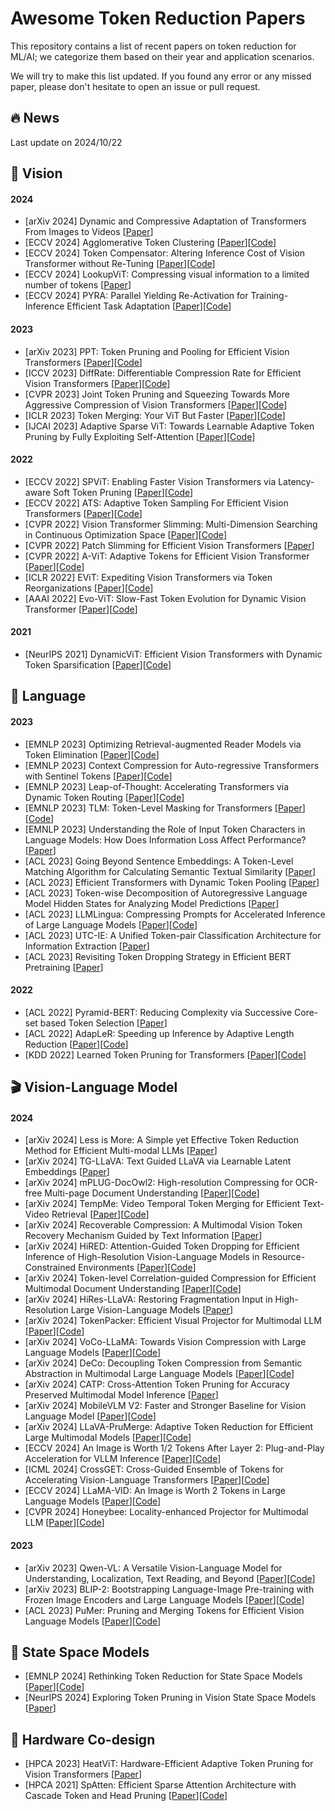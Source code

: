 # Awesome Token Reduction Papers

This repository contains a list of recent papers on token reduction for ML/AI; we categorize them based on their year and application scenarios.

We will try to make this list updated. If you found any error or any missed paper, please don't hesitate to open an issue or pull request.


## 🔥 News
Last update on 2024/10/22

## 🌁 Vision 
#### 2024
* [arXiv 2024] Dynamic and Compressive Adaptation of Transformers From Images to Videos [[Paper](https://arxiv.org/pdf/2408.06840)]
* [ECCV 2024] Agglomerative Token Clustering [[Paper](https://arxiv.org/pdf/2409.11923)][[Code](https://github.com/JoakimHaurum/ATC)] 
* [ECCV 2024] Token Compensator: Altering Inference Cost of Vision Transformer without Re-Tuning [[Paper](https://arxiv.org/pdf/2408.06798)][[Code](https://github.com/JieShibo/ToCom)]
* [ECCV 2024] LookupViT: Compressing visual information to a limited number of tokens [[Paper](https://arxiv.org/pdf/2407.12753)]
* [ECCV 2024] PYRA: Parallel Yielding Re-Activation for Training-Inference Efficient Task Adaptation [[Paper](https://arxiv.org/abs/2403.09192)][[Code](https://github.com/THU-MIG/PYRA?tab=readme-ov-file)]

#### 2023
* [arXiv 2023] PPT: Token Pruning and Pooling for Efficient Vision Transformers [[Paper](https://arxiv.org/pdf/2310.01812)][[Code](https://github.com/xjwu1024/PPT)] 
* [ICCV 2023] DiffRate: Differentiable Compression Rate for Efficient Vision Transformers [[Paper](https://arxiv.org/abs/2305.17997)][[Code](https://github.com/OpenGVLab/DiffRate)] 
* [CVPR 2023] Joint Token Pruning and Squeezing Towards More Aggressive Compression of Vision Transformers [[Paper](https://arxiv.org/pdf/2304.10716)][[Code](https://github.com/megvii-research/TPS-CVPR2023)]
* [ICLR 2023] Token Merging: Your ViT But Faster [[Paper](https://arxiv.org/pdf/2210.09461)][[Code](https://github.com/facebookresearch/ToMe)]
* [IJCAI 2023] Adaptive Sparse ViT: Towards Learnable Adaptive Token Pruning by Fully Exploiting Self-Attention [[Paper](https://arxiv.org/pdf/2209.13802)][[Code](https://github.com/Cydia2018/AS-ViT)]

#### 2022
* [ECCV 2022] SPViT: Enabling Faster Vision Transformers via Latency-aware Soft Token Pruning [[Paper](https://www.ecva.net/papers/eccv_2022/papers_ECCV/papers/136710618.pdf)][[Code](https://github.com/PeiyanFlying/SPViT)] 
* [ECCV 2022] ATS: Adaptive Token Sampling For Efficient Vision Transformers [[Paper](https://arxiv.org/abs/2111.15667)][[Code](https://github.com/adaptivetokensampling/ATS)]
* [CVPR 2022] Vision Transformer Slimming: Multi-Dimension Searching in Continuous Optimization Space [[Paper](https://arxiv.org/pdf/2201.00814)][[Code](https://github.com/Arnav0400/ViT-Slim)]
* [CVPR 2022] Patch Slimming for Efficient Vision Transformers [[Paper](https://arxiv.org/abs/2106.02852)]
* [CVPR 2022] A-ViT: Adaptive Tokens for Efficient Vision Transformer [[Paper](https://arxiv.org/pdf/2112.07658)][[Code](https://github.com/NVlabs/A-ViT)]
* [ICLR 2022] EViT: Expediting Vision Transformers via Token Reorganizations [[Paper](https://arxiv.org/pdf/2202.07800)][[Code](https://github.com/youweiliang/evit?tab=readme-ov-file)]
* [AAAI 2022] Evo-ViT: Slow-Fast Token Evolution for Dynamic Vision Transformer [[Paper](https://arxiv.org/abs/2108.01390)][[Code](https://github.com/YifanXu74/Evo-ViT)]

#### 2021
* [NeurIPS 2021] DynamicViT: Efficient Vision Transformers with Dynamic Token Sparsification [[Paper](https://arxiv.org/abs/2106.02034)][[Code](https://github.com/raoyongming/DynamicViT)]


## 📝 Language 
#### 2023
* [EMNLP 2023] Optimizing Retrieval-augmented Reader Models via Token Elimination [[Paper](https://arxiv.org/pdf/2310.13682)][[Code](https://github.com/IntelLabs/token_elimination)]
* [EMNLP 2023] Context Compression for Auto-regressive Transformers with Sentinel Tokens [[Paper](https://arxiv.org/pdf/2310.08152)][[Code](https://github.com/DRSY/KV_Compression)] 
* [EMNLP 2023] Leap-of-Thought: Accelerating Transformers via Dynamic Token Routing [[Paper](https://aclanthology.org/2023.emnlp-main.976.pdf)][[Code](https://github.com/yeachan-kr/lot)]  
* [EMNLP 2023] TLM: Token-Level Masking for Transformers [[Paper](https://arxiv.org/pdf/2310.18738)][[Code](https://github.com/Young1993/tlm)]  
* [EMNLP 2023] Understanding the Role of Input Token Characters in Language Models: How Does Information Loss Affect Performance? [[Paper](https://aclanthology.org/2023.emnlp-main.563.pdf)]  
* [ACL 2023] Going Beyond Sentence Embeddings: A Token-Level Matching Algorithm for Calculating Semantic Textual Similarity [[Paper](https://aclanthology.org/2023.acl-short.49.pdf)]
* [ACL 2023] Efficient Transformers with Dynamic Token Pooling [[Paper](https://aclanthology.org/2023.acl-long.353.pdf)]
* [ACL 2023] Token-wise Decomposition of Autoregressive Language Model Hidden States for Analyzing Model Predictions [[Paper](https://aclanthology.org/2023.acl-long.562.pdf)]
* [ACL 2023] LLMLingua: Compressing Prompts for Accelerated Inference of Large Language Models [[Paper](https://arxiv.org/pdf/2310.05736)][[Code](https://github.com/microsoft/LLMLingua)]  
* [ACL 2023] UTC-IE: A Unified Token-pair Classification Architecture for Information Extraction [[Paper](https://aclanthology.org/2023.acl-long.226.pdf)] 
* [ACL 2023] Revisiting Token Dropping Strategy in Efficient BERT Pretraining [[Paper](https://aclanthology.org/2023.acl-long.579.pdf)] 
#### 2022
* [ACL 2022] Pyramid-BERT: Reducing Complexity via Successive Core-set based Token Selection [[Paper](https://aclanthology.org/2022.acl-long.602.pdf)]
* [ACL 2022] AdapLeR: Speeding up Inference by Adaptive Length Reduction [[Paper](https://aclanthology.org/2022.acl-long.1.pdf)][[Code](https://github.com/amodaresi/AdapLeR)]   
* [KDD 2022] Learned Token Pruning for Transformers [[Paper](https://arxiv.org/pdf/2107.00910)][[Code](https://github.com/kssteven418/LTP)]    


## 🎬 Vision-Language Model 
#### 2024
* [arXiv 2024] Less is More: A Simple yet Effective Token Reduction Method for Efficient Multi-modal LLMs [[Paper](https://arxiv.org/pdf/2409.10994)]
* [arXiv 2024] TG-LLaVA: Text Guided LLaVA via Learnable Latent Embeddings [[Paper](https://arxiv.org/pdf/2409.09564)]
* [arXiv 2024] mPLUG-DocOwl2: High-resolution Compressing for OCR-free Multi-page Document Understanding [[Paper](https://arxiv.org/abs/2409.03420)][[Code](https://github.com/X-PLUG/mPLUG-DocOwl)]
* [arXiv 2024] TempMe: Video Temporal Token Merging for Efficient Text-Video Retrieval [[Paper](https://arxiv.org/pdf/2409.01156)][[Code](https://github.com/X-PLUG/mPLUG-DocOwl)]
* [arXiv 2024] Recoverable Compression: A Multimodal Vision Token Recovery Mechanism Guided by Text Information [[Paper](https://arxiv.org/pdf/2409.01179)]
* [arXiv 2024] HiRED: Attention-Guided Token Dropping for Efficient Inference of High-Resolution Vision-Language Models in Resource-Constrained Environments [[Paper](https://arxiv.org/pdf/2408.10945)][[Code](https://github.com/hasanar1f/HiRED)]
* [arXiv 2024] Token-level Correlation-guided Compression for Efficient Multimodal Document Understanding [[Paper](https://arxiv.org/pdf/2407.14439)][[Code](https://github.com/JiuTian-VL/TokenCorrCompressor)]
* [arXiv 2024] HiRes-LLaVA: Restoring Fragmentation Input in High-Resolution Large Vision-Language Models [[Paper](https://arxiv.org/pdf/2407.08706)]
* [arXiv 2024] TokenPacker: Efficient Visual Projector for Multimodal LLM [[Paper](https://arxiv.org/abs/2407.02392.pdf)][[Code](https://github.com/CircleRadon/TokenPacker)]
* [arXiv 2024] VoCo-LLaMA: Towards Vision Compression with Large Language Models [[Paper](https://arxiv.org/pdf/2406.12275)][[Code](https://github.com/Yxxxb/VoCo-LLaMA)]
* [arXiv 2024] DeCo: Decoupling Token Compression from Semantic Abstraction in Multimodal Large Language Models [[Paper](https://arxiv.org/pdf/2405.20985)][[Code](https://github.com/yaolinli/DeCo)]
* [arXiv 2024] CATP: Cross-Attention Token Pruning for Accuracy Preserved Multimodal Model Inference [[Paper](https://arxiv.org/pdf/2404.08567)]
* [arXiv 2024] MobileVLM V2: Faster and Stronger Baseline for Vision Language Model [[Paper](https://arxiv.org/abs/2402.03766.pdf)][[Code](https://github.com/Meituan-AutoML/MobileVLM)]
* [arXiv 2024] LLaVA-PruMerge: Adaptive Token Reduction for Efficient Large Multimodal Models [[Paper](https://arxiv.org/abs/2403.15388.pdf)][[Code](https://github.com/42Shawn/LLaVA-PruMerge)]
* [ECCV 2024] An Image is Worth 1/2 Tokens After Layer 2: Plug-and-Play Acceleration for VLLM Inference [[Paper](https://arxiv.org/pdf/2403.06764)][[Code](https://github.com/pkunlp-icler/FastV)]
* [ICML 2024] CrossGET: Cross-Guided Ensemble of Tokens for Accelerating Vision-Language Transformers [[Paper](https://arxiv.org/pdf/2305.17455v4)][[Code](https://github.com/sdc17/CrossGET)]
* [ECCV 2024] LLaMA-VID: An Image is Worth 2 Tokens in Large Language Models [[Paper](https://arxiv.org/abs/2311.17043)][[Code](https://github.com/dvlab-research/LLaMA-VID/tree/main)]
* [CVPR 2024] Honeybee: Locality-enhanced Projector for Multimodal LLM [[Paper](https://arxiv.org/abs/2312.06742)][[Code](https://github.com/khanrc/honeybee?tab=readme-ov-file)]
#### 2023
* [arXiv 2023] Qwen-VL: A Versatile Vision-Language Model for Understanding, Localization, Text Reading, and Beyond [[Paper](https://arxiv.org/pdf/2308.12966v2)][[Code](https://github.com/QwenLM/Qwen-VL)]
* [arXiv 2023] BLIP-2: Bootstrapping Language-Image Pre-training with Frozen Image Encoders and Large Language Models [[Paper](https://arxiv.org/abs/2301.12597)][[Code](https://github.com/salesforce/LAVIS/tree/main/projects/blip2)]
* [ACL 2023] PuMer: Pruning and Merging Tokens for Efficient Vision Language Models [[Paper](https://aclanthology.org/2023.acl-long.721.pdf)][[Code](https://github.com/csarron/PuMer)]  

## 🐍 State Space Models 
* [EMNLP 2024] Rethinking Token Reduction for State Space Models [[Paper](https://arxiv.org/pdf/2410.14725)][[Code](https://github.com/wuyushuwys/ToR_SSM)]
* [NeurIPS 2024] Exploring Token Pruning in Vision State Space Models [[Paper](https://arxiv.org/pdf/2409.18962)]


## 📱 Hardware Co-design 
* [HPCA 2023] HeatViT: Hardware-Efficient Adaptive Token Pruning for Vision Transformers [[Paper](https://ieeexplore.ieee.org/stamp/stamp.jsp?tp=&arnumber=10071047)]
* [HPCA 2021] SpAtten: Efficient Sparse Attention Architecture with Cascade Token and Head Pruning [[Paper](https://arxiv.org/pdf/2012.09852)][[Code](https://github.com/mit-han-lab/spatten)]
